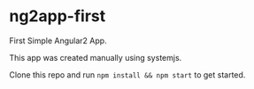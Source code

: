# ng2app-first
First Simple Angular2 App.

This app was created manually using systemjs.

Clone this repo and run <code>npm install && npm start</code> to get started.
